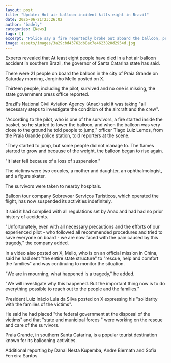 ```yaml
---
layout: post
title: "Update: Hot air balloon incident kills eight in Brazil"
date: 2025-06-21T23:26:02
author: "badely"
categories: [News]
tags: []
excerpt: "Police say a fire reportedly broke out aboard the balloon, prompting the pilot to try to lower it."
image: assets/images/3a29cbd43762db8ac7e4623820d2954d.jpg
---
```


Experts revealed that At least eight people have died in a hot air balloon accident in southern Brazil, the governor of Santa Catarina state has said. 

There were 21 people on board the balloon in the city of Praia Grande on Saturday morning, Jorginho Mello posted on X.

Thirteen people, including the pilot, survived and no one is missing, the state government press office reported.

Brazil's National Civil Aviation Agency (Anac) said it was taking "all necessary steps to investigate the condition of the aircraft and the crew".

"According to the pilot, who is one of the survivors, a fire started inside the basket, so he started to lower the balloon, and when the balloon was very close to the ground he told people to jump," officer Tiago Luiz Lemos, from the Praia Grande police station, told reporters at the scene.

"They started to jump, but some people did not manage to. The flames started to grow and because of the weight, the balloon began to rise again.

"It later fell because of a loss of suspension."

The victims were two couples, a mother and daughter, an ophthalmologist, and a figure skater.

The survivors were taken to nearby hospitals. 

Balloon tour company Sobrevoar Serviços Turísticos, which operated the flight, has now suspended its activities indefinitely.

It said it had complied with all regulations set by Anac and had had no prior history of accidents.

"Unfortunately, even with all necessary precautions and the efforts of our experienced pilot - who followed all recommended procedures and tried to save everyone on board - we are now faced with the pain caused by this tragedy," the company added.

In a video also posted on X, Mello, who is on an official mission in China, said he had sent "the entire state structure" to "rescue, help and comfort the families" and was continuing to monitor the situation. 

"We are in mourning, what happened is a tragedy," he added. 

"We will investigate why this happened. But the important thing now is to do everything possible to reach out to the people and the families."

President Luiz Inácio Lula da Silva posted on X expressing his "solidarity with the families of the victims". 

He said he had placed "the federal government at the disposal of the victims" and that "state and municipal forces " were working on the rescue and care of the survivors. 

Praia Grande, in southern Santa Catarina, is a popular tourist destination known for its ballooning activities. 

Additional reporting by Danai Nesta Kupemba, Andre Biernath and Sofia Ferreira Santos

